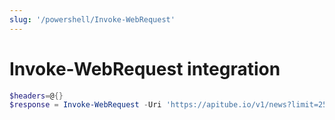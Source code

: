 ```yaml
---
slug: '/powershell/Invoke-WebRequest'
---
```


# Invoke-WebRequest integration

```powershell
$headers=@{}
$response = Invoke-WebRequest -Uri 'https://apitube.io/v1/news?limit=250&key=YOUR_API_KEY' -Method GET -Headers $headers
```
